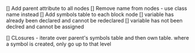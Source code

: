 [] Add parent attribute to all nodes
[] Remove name from nodes - use class name instead
[] Add symbols table to each block node
[] variable has already been declared and cannot be redeclared
[] variable has not been declred and cannot be assigned


[] CLosures - iterate over parent's symbols table and then own table. where a symbol is created, only go up to that level
